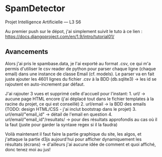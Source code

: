 # SpamDetector
Projet Intelligence Artificielle — L3 S6

Au premier push sur le dépot, j'ai simplement suivit le tuto à ce lien : https://docs.djangoproject.com/en/1.9/intro/tutorial01/

## Avancements

Alors j'ai pris le spambase.data, je l'ai exporté au format .csv, ce qui m'a permis d'utiliser le csv reader de python pour parser chaque ligne (chaque email) dans une instance de classe Email (cf. models). Le parser va en fait juste ajouter les 4601 lignes du fichier .csv à la BDD (db.sqlite3) -> les id se rajoutent en auto-increment par défaut.

J'ai rajouter 3 vues et supprimé celle d'accueil pour l'instant: 
	1. url/		-> aucune page HTML encore (j'ai déplacé tout dans le fichier templates à la racine du projet, ce qui est conseillé)
	2. url/email 	-> la BDD des emails (TODO: design HTML/CSS - j'ai inclut bootstrap dans le projet)
	3. url/email/"email_id" 	-> détail de l'email en question
	4. url/email/"email_id"/resultats/		-> pour des résultats approfondis au cas où il la faut (juste pour garder la syntaxe regex si il la faudra)

Voilà maintenant il faut faire la partie graphique du site, les algos, et j'attaque la partie d3js aujourd'hui pour afficher dynamiquement les résultats (écrans) -> d'ailleurs j'ai aucune idée de comment et quoi affiché, donc tenez moi au jus!
